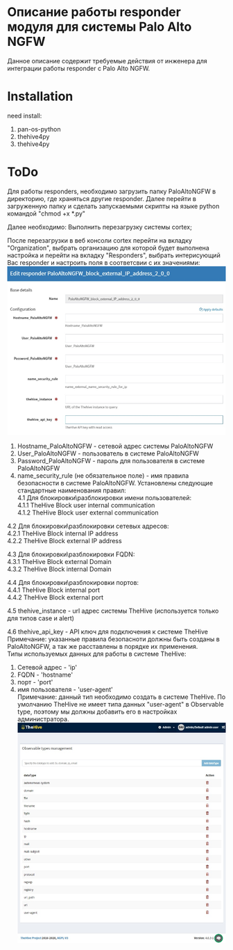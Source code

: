 # Описание работы responder модуля для системы Palo Alto NGFW

Данное описание содержит требуемые действия от инженера для интеграции работы responder с Palo Alto NGFW.

# Installation

need install:
1. pan-os-python
2. thehive4py
3. thehive4py
# ToDo

Для работы responders, необходимо загрузить папку PaloAltoNGFW в директорию, где храняться другие responder. Далее перейти в загруженную папку и сделать запускаемыми скрипты на языке python командой "chmod +x *.py"

Далее необходимо:
Выполнить перезагрузку системы cortex;

После перезагрузки в веб консоли cortex перейти на вкладку "Organization", выбрать организацию для которой будет выполнена настройка и перейти на вкладку "Responders", выбрать интерисующий Вас responder и настроить поля в соответсвии с их значениями:
![alt text](Responders.jpg)
1. Hostname_PaloAltoNGFW - сетевой адрес системы PaloAltoNGFW
2. User_PaloAltoNGFW - пользователь в системе PaloAltoNGFW
3. Password_PaloAltoNGFW - пароль для пользователя в системе PaloAltoNGFW
4. name_security_rule (не обязательное поле) - имя правила безопасности в системе PaloAltoNGFW. Установлены следующие стандартные наименования правил:  
4.1 Для блокировки\разблокировки имени пользователей:  
4.1.1 TheHive Block user internal communication  
4.1.2 TheHive Block user external communication  

4.2 Для блокировки\разблокировки сетевых адресов:  
4.2.1 TheHive Block internal IP address  
4.2.2 TheHive Block external IP address  

4.3 Для блокировки\разблокировки FQDN:  
4.3.1 TheHive Block external Domain  
4.3.2 TheHive Block internal Domain  

4.4 Для блокировки\разблокировки портов:  
4.4.1 TheHive Block internal port  
4.4.2 TheHive Block external port  

4.5 thehive_instance - url адрес системы TheHive (используется только для типов case и alert)

4.6 thehive_api_key - API ключ для подключения к системе TheHive  
Примечание: указанные правила безопасноти должны быть созданы в PaloAltoNGFW, а так же расставлены в порядке их применения.  
Типы используемых данных для работы в системе TheHive:
1. Сетевой адрес - 'ip'
2. FQDN - 'hostname'
3. порт - 'port'
4. имя пользователя - 'user-agent'  
Примечание: данный тип необходимо создать в системе TheHive. По умолчанию TheHive не имеет типа данных "user-agent" в Observable type, поэтому мы должны добавить его в настройках администратора.  
![alt text](AddObservableType.jpg)